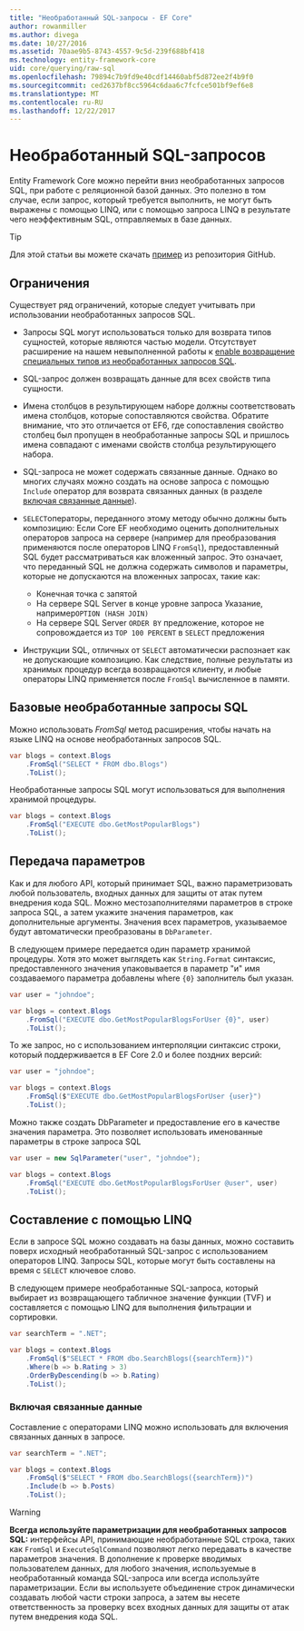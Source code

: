 ```yaml
---
title: "Необработанный SQL-запросы - EF Core"
author: rowanmiller
ms.author: divega
ms.date: 10/27/2016
ms.assetid: 70aae9b5-8743-4557-9c5d-239f688bf418
ms.technology: entity-framework-core
uid: core/querying/raw-sql
ms.openlocfilehash: 79894c7b9fd9e40cdf14460abf5d872ee2f4b9f0
ms.sourcegitcommit: ced2637bf8cc5964c6daa6c7fcfce501bf9ef6e8
ms.translationtype: MT
ms.contentlocale: ru-RU
ms.lasthandoff: 12/22/2017
---
```

# <a name="raw-sql-queries"></a>Необработанный SQL-запросов

Entity Framework Core можно перейти вниз необработанных запросов SQL, при работе с реляционной базой данных. Это полезно в том случае, если запрос, который требуется выполнить, не могут быть выражены с помощью LINQ, или с помощью запроса LINQ в результате чего неэффективным SQL, отправляемых в базе данных.

> [!TIP]  
> Для этой статьи вы можете скачать [пример](https://github.com/aspnet/EntityFramework.Docs/tree/master/samples/core/Querying) из репозитория GitHub.

## <a name="limitations"></a>Ограничения

Существует ряд ограничений, которые следует учитывать при использовании необработанных запросов SQL.
* Запросы SQL могут использоваться только для возврата типов сущностей, которые являются частью модели. Отсутствует расширение на нашем невыполненной работы к [enable возвращение специальных типов из необработанных запросов SQL](https://github.com/aspnet/EntityFramework/issues/1862).

* SQL-запрос должен возвращать данные для всех свойств типа сущности.

* Имена столбцов в результирующем наборе должны соответствовать имена столбцов, которые сопоставляются свойства. Обратите внимание, что это отличается от EF6, где сопоставления свойство столбец был пропущен в необработанные запросы SQL и пришлось имена совпадают с именами свойств столбца результирующего набора.

* SQL-запроса не может содержать связанные данные. Однако во многих случаях можно создать на основе запроса с помощью `Include` оператор для возврата связанных данных (в разделе [включая связанные данные](#including-related-data)).

* `SELECT`операторы, переданного этому методу обычно должны быть композицию: Если Core EF необходимо оценить дополнительных операторов запроса на сервере (например для преобразования применяются после операторов LINQ `FromSql`), предоставленный SQL будет рассматриваться как вложенный запрос. Это означает, что переданный SQL не должна содержать символов и параметры, которые не допускаются на вложенных запросах, такие как:
  * Конечная точка с запятой
  * На сервере SQL Server в конце уровне запроса Указание, например`OPTION (HASH JOIN)`
  * На сервере SQL Server `ORDER BY` предложение, которое не сопровождается из `TOP 100 PERCENT` в `SELECT` предложения

* Инструкции SQL, отличных от `SELECT` автоматически распознает как не допускающие композицию. Как следствие, полные результаты из хранимых процедур всегда возвращаются клиенту, и любые операторы LINQ применяется после `FromSql` вычисленное в памяти. 

## <a name="basic-raw-sql-queries"></a>Базовые необработанные запросы SQL

Можно использовать *FromSql* метод расширения, чтобы начать на языке LINQ на основе необработанных запросов SQL.

<!-- [!code-csharp[Main](samples/core/Querying/Querying/RawSQL/Sample.cs)] -->
``` csharp
var blogs = context.Blogs
    .FromSql("SELECT * FROM dbo.Blogs")
    .ToList();
```

Необработанные запросы SQL могут использоваться для выполнения хранимой процедуры.

<!-- [!code-csharp[Main](samples/core/Querying/Querying/RawSQL/Sample.cs)] -->
``` csharp
var blogs = context.Blogs
    .FromSql("EXECUTE dbo.GetMostPopularBlogs")
    .ToList();
```

## <a name="passing-parameters"></a>Передача параметров

Как и для любого API, который принимает SQL, важно параметризовать любой пользователь, входных данных для защиты от атак путем внедрения кода SQL. Можно местозаполнителями параметров в строке запроса SQL, а затем укажите значения параметров, как дополнительные аргументы. Значения всех параметров, указываемое будут автоматически преобразованы в `DbParameter`.

В следующем примере передается один параметр хранимой процедуры. Хотя это может выглядеть как `String.Format` синтаксис, предоставленного значения упаковывается в параметр "и" имя создаваемого параметра добавлены where `{0}` заполнитель был указан.

<!-- [!code-csharp[Main](samples/core/Querying/Querying/RawSQL/Sample.cs)] -->
``` csharp
var user = "johndoe";

var blogs = context.Blogs
    .FromSql("EXECUTE dbo.GetMostPopularBlogsForUser {0}", user)
    .ToList();
```

То же запрос, но с использованием интерполяции синтаксис строки, который поддерживается в EF Core 2.0 и более поздних версий:

<!-- [!code-csharp[Main](samples/core/Querying/Querying/RawSQL/Sample.cs)] -->
``` csharp
var user = "johndoe";

var blogs = context.Blogs
    .FromSql($"EXECUTE dbo.GetMostPopularBlogsForUser {user}")
    .ToList();
```

Можно также создать DbParameter и предоставление его в качестве значения параметра. Это позволяет использовать именованные параметры в строке запроса SQL

<!-- [!code-csharp[Main](samples/core/Querying/Querying/RawSQL/Sample.cs)] -->
``` csharp
var user = new SqlParameter("user", "johndoe");

var blogs = context.Blogs
    .FromSql("EXECUTE dbo.GetMostPopularBlogsForUser @user", user)
    .ToList();
```

## <a name="composing-with-linq"></a>Составление с помощью LINQ

Если в запросе SQL можно создавать на базы данных, можно составить поверх исходный необработанный SQL-запрос с использованием операторов LINQ. Запросы SQL, которые могут быть составлены на время с `SELECT` ключевое слово.

В следующем примере необработанные SQL-запроса, который выбирает из возвращающего табличное значение функции (TVF) и составляется с помощью LINQ для выполнения фильтрации и сортировки.

<!-- [!code-csharp[Main](samples/core/Querying/Querying/RawSQL/Sample.cs)] -->
``` csharp
var searchTerm = ".NET";

var blogs = context.Blogs
    .FromSql($"SELECT * FROM dbo.SearchBlogs({searchTerm})")
    .Where(b => b.Rating > 3)
    .OrderByDescending(b => b.Rating)
    .ToList();
```

### <a name="including-related-data"></a>Включая связанные данные

Составление с операторами LINQ можно использовать для включения связанных данных в запросе.

<!-- [!code-csharp[Main](samples/core/Querying/Querying/RawSQL/Sample.cs)] -->
``` csharp
var searchTerm = ".NET";

var blogs = context.Blogs
    .FromSql($"SELECT * FROM dbo.SearchBlogs({searchTerm})")
    .Include(b => b.Posts)
    .ToList();
```

> [!WARNING]  
> **Всегда используйте параметризации для необработанных запросов SQL:** интерфейсы API, принимающие необработанные SQL строка, таких как `FromSql` и `ExecuteSqlCommand` позволяют легко передавать в качестве параметров значения. В дополнение к проверке вводимых пользователем данных, для любого значения, используемые в необработанный команда SQL-запроса или всегда используйте параметризации. Если вы используете объединение строк динамически создавать любой части строки запроса, а затем вы несете ответственность за проверку всех входных данных для защиты от атак путем внедрения кода SQL.
